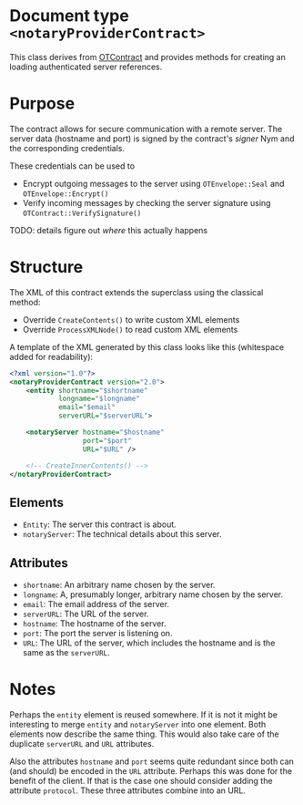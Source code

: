 # Document type `<notaryProviderContract>`

This class derives from [OTContract](OTContract.md) and provides methods for
creating an loading authenticated server references.

# Purpose

The contract allows for secure communication with a remote server. The server
data (hostname and port) is signed by the contract's _signer_ Nym and the
corresponding credentials.

These credentials can be used to

* Encrypt outgoing messages to the server using `OTEnvelope::Seal` and
  `OTEnvelope::Encrypt()`
* Verify incoming messages by checking the server signature using
  `OTContract::VerifySignature()`

TODO: details figure out *where* this actually happens

# Structure

The XML of this contract extends the superclass using the classical method:

* Override `CreateContents()` to write custom XML elements
* Override `ProcessXMLNode()` to read custom XML elements

A template of the XML generated by this class looks like this (whitespace added
for readability):
```xml
<?xml version="1.0"?>
<notaryProviderContract version="2.0">
    <entity shortname="$shortname"
            longname="$longname"
            email="$email"
            serverURL="$serverURL">

    <notaryServer hostname="$hostname"
                  port="$port"
                  URL="$URL" />

    <!-- CreateInnerContents() -->
</notaryProviderContract>
```
## Elements
* `Entity`: The server this contract is about.
* `notaryServer`: The technical details about this server.

## Attributes
* `shortname`: An arbitrary name chosen by the server.
* `longname`: A, presumably longer, arbitrary name chosen by the server.
* `email`: The email address of the server.
* `serverURL`: The URL of the server.
* `hostname`: The hostname of the server.
* `port`: The port the server is listening on.
* `URL`: The URL of the server, which includes the hostname and is the same as the `serverURL`.

# Notes
Perhaps the `entity` element is reused somewhere. If it is not it might be
interesting to merge `entity` and `notaryServer` into one element. Both
elements now describe the same thing. This would also take care of the
duplicate `serverURL` and `URL` attributes.

Also the attributes `hostname` and `port` seems quite redundant since both can
(and should) be encoded in the `URL` attribute. Perhaps this was done for the
benefit of the client. If that is the case one should consider adding the
attribute `protocol`. These three attributes combine into an URL.
